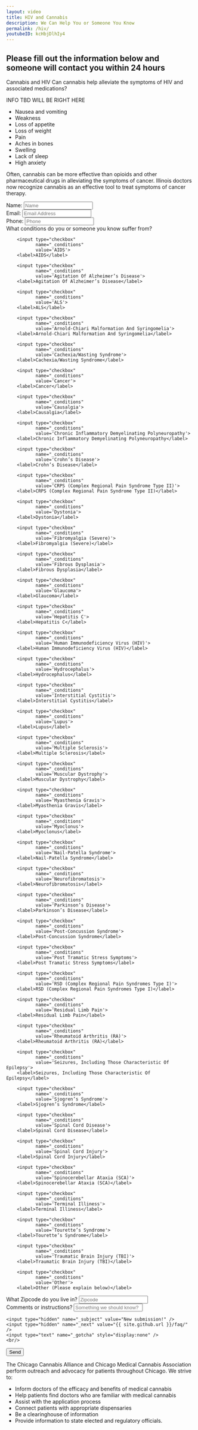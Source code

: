 ```yaml
---
layout: video
title: HIV and Cannabis
description: We Can Help You or Someone You Know
permalink: /hiv/
youtubeID: kcHbjDlhIy4
---
```


## Please fill out the information below and someone will contact you within 24 hours
Cannabis and HIV
Can cannabis help alleviate the symptoms of HIV and associated medications?


INFO TBD WILL BE RIGHT HERE

* Nausea and vomiting
* Weakness
* Loss of appetite
* Loss of weight
* Pain
* Aches in bones
* Swelling
* Lack of sleep
* High anxiety

Often, cannabis can be more effective than opioids and other pharmaceutical drugs in alleviating the symptoms of cancer. Illinois doctors now recognize cannabis as an effective tool to treat symptoms of cancer therapy.

<form action="https://formspree.io/info@chicagocannabis.org" method="POST">

<div class='form-field'>
    <label>Name:</label>
    <input type="text" name="_name" placeholder="Name">
</div>

<div class='form-field'>
    <label>Email:</label>
    <input type="email" name="_replyto" placeholder="Email Address">
</div>

<div class='form-field'>
    <label>Phone:</label>
    <input type="text" name="_phone" placeholder="Phone">
</div>

<div class='form-field'>
    <label>What conditions do you or someone you know suffer from?</label>

<div class='conditions'>

        <input type="checkbox"
               name="_conditions"
               value='AIDS'>
        <label>AIDS</label>

        <input type="checkbox"
               name="_conditions"
               value='Agitation Of Alzheimer’s Disease'>
        <label>Agitation Of Alzheimer’s Disease</label>

        <input type="checkbox"
               name="_conditions"
               value='ALS'>
        <label>ALS</label>

        <input type="checkbox"
               name="_conditions"
               value='Arnold-Chiari Malformation And Syringomelia'>
        <label>Arnold-Chiari Malformation And Syringomelia</label>

        <input type="checkbox"
               name="_conditions"
               value='Cachexia/Wasting Syndrome'>
        <label>Cachexia/Wasting Syndrome</label>

        <input type="checkbox"
               name="_conditions"
               value='Cancer'>
        <label>Cancer</label>

        <input type="checkbox"
               name="_conditions"
               value='Causalgia'>
        <label>Causalgia</label>

        <input type="checkbox"
               name="_conditions"
               value='Chronic Inflammatory Demyelinating Polyneuropathy'>
        <label>Chronic Inflammatory Demyelinating Polyneuropathy</label>

        <input type="checkbox"
               name="_conditions"
               value='Crohn’s Disease'>
        <label>Crohn’s Disease</label>

        <input type="checkbox"
               name="_conditions"
               value='CRPS (Complex Regional Pain Syndrome Type II)'>
        <label>CRPS (Complex Regional Pain Syndrome Type II)</label>

        <input type="checkbox"
               name="_conditions"
               value='Dystonia'>
        <label>Dystonia</label>

        <input type="checkbox"
               name="_conditions"
               value='Fibromyalgia (Severe)'>
        <label>Fibromyalgia (Severe)</label>

        <input type="checkbox"
               name="_conditions"
               value='Fibrous Dysplasia'>
        <label>Fibrous Dysplasia</label>

        <input type="checkbox"
               name="_conditions"
               value='Glaucoma'>
        <label>Glaucoma</label>

        <input type="checkbox"
               name="_conditions"
               value='Hepatitis C'>
        <label>Hepatitis C</label>

        <input type="checkbox"
               name="_conditions"
               value='Human Immunodeficiency Virus (HIV)'>
        <label>Human Immunodeficiency Virus (HIV)</label>

        <input type="checkbox"
               name="_conditions"
               value='Hydrocephalus'>
        <label>Hydrocephalus</label>

        <input type="checkbox"
               name="_conditions"
               value='Interstitial Cystitis'>
        <label>Interstitial Cystitis</label>

        <input type="checkbox"
               name="_conditions"
               value='Lupus'>
        <label>Lupus</label>

        <input type="checkbox"
               name="_conditions"
               value='Multiple Sclerosis'>
        <label>Multiple Sclerosis</label>

        <input type="checkbox"
               name="_conditions"
               value='Muscular Dystrophy'>
        <label>Muscular Dystrophy</label>

        <input type="checkbox"
               name="_conditions"
               value='Myasthenia Gravis'>
        <label>Myasthenia Gravis</label>

        <input type="checkbox"
               name="_conditions"
               value='Myoclonus'>
        <label>Myoclonus</label>

        <input type="checkbox"
               name="_conditions"
               value='Nail-Patella Syndrome'>
        <label>Nail-Patella Syndrome</label>

        <input type="checkbox"
               name="_conditions"
               value='Neurofibromatosis'>
        <label>Neurofibromatosis</label>

        <input type="checkbox"
               name="_conditions"
               value='Parkinson’s Disease'>
        <label>Parkinson’s Disease</label>

        <input type="checkbox"
               name="_conditions"
               value='Post-Concussion Syndrome'>
        <label>Post-Concussion Syndrome</label>

        <input type="checkbox"
               name="_conditions"
               value='Post Tramatic Stress Symptoms'>
        <label>Post Tramatic Stress Symptoms</label>

        <input type="checkbox"
               name="_conditions"
               value='RSD (Complex Regional Pain Syndromes Type I)'>
        <label>RSD (Complex Regional Pain Syndromes Type I)</label>

        <input type="checkbox"
               name="_conditions"
               value='Residual Limb Pain'>
        <label>Residual Limb Pain</label>

        <input type="checkbox"
               name="_conditions"
               value='Rheumatoid Arthritis (RA)'>
        <label>Rheumatoid Arthritis (RA)</label>

        <input type="checkbox"
               name="_conditions"
               value='Seizures, Including Those Characteristic Of Epilepsy'>
        <label>Seizures, Including Those Characteristic Of Epilepsy</label>

        <input type="checkbox"
               name="_conditions"
               value='Sjogren’s Syndrome'>
        <label>Sjogren’s Syndrome</label>

        <input type="checkbox"
               name="_conditions"
               value='Spinal Cord Disease'>
        <label>Spinal Cord Disease</label>

        <input type="checkbox"
               name="_conditions"
               value='Spinal Cord Injury'>
        <label>Spinal Cord Injury</label>

        <input type="checkbox"
               name="_conditions"
               value='Spinocerebellar Ataxia (SCA)'>
        <label>Spinocerebellar Ataxia (SCA)</label>

        <input type="checkbox"
               name="_conditions"
               value='Terminal Illiness'>
        <label>Terminal Illiness</label>

        <input type="checkbox"
               name="_conditions"
               value='Tourette’s Syndrome'>
        <label>Tourette’s Syndrome</label>

        <input type="checkbox"
               name="_conditions"
               value='Traumatic Brain Injury (TBI)'>
        <label>Traumatic Brain Injury (TBI)</label>

        <input type="checkbox"
               name="_conditions"
               value='Other'>
        <label>Other (Please explain below)</label>

</div>
</div>

<div class='form-field'>
    <label>What Zipcode do you live in?</label>
    <input type="text" name="_zipcode" placeholder="Zipcode">
</div>

<div class='form-field'>
    <label>Comments or instructions?</label>
    <input type="text" name="_comments" placeholder="Something we should know?">
</div>

    <input type="hidden" name="_subject" value="New submission!" />
    <input type="hidden" name="_next" value="{{ site.github.url }}/faq/" />
    <input type="text" name="_gotcha" style="display:none" />
    <br/>

<div class='form-field'>
    <input type="submit" value="Send">
</div>
</form>


The Chicago Cannabis Alliance and Chicago Medical Cannabis Association perform outreach and advocacy for patients throughout Chicago. We strive to:

- Inform doctors of the efficacy and benefits of medical cannabis
- Help patients find doctors who are familiar with medical cannabis
- Assist with the application process
- Connect patients with appropriate dispensaries
- Be a clearinghouse of information
- Provide information to state elected and regulatory officials.

